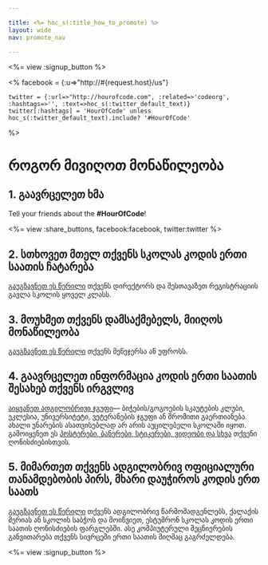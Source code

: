 ```yaml
---

title: <%= hoc_s(:title_how_to_promote) %>
layout: wide
nav: promote_nav

---
```


<%= view :signup_button %>

<%
    facebook = {:u=>"http://#{request.host}/us"}

    twitter = {:url=>"http://hourofcode.com", :related=>'codeorg', :hashtags=>'', :text=>hoc_s(:twitter_default_text)}
    twitter[:hashtags] = 'HourOfCode' unless hoc_s(:twitter_default_text).include? '#HourOfCode'
%>

# როგორ მივიღოთ მონაწილეობა

## 1. გაავრცელეთ ხმა

Tell your friends about the **#HourOfCode**!

<%= view :share_buttons, facebook:facebook, twitter:twitter %>

## 2. სთხოვეთ მთელ თქვენს სკოლას კოდის ერთი საათის ჩატარება

[გაუგზავნეთ ეს წერილი](<%= resolve_url('/promote/resources#sample-emails') %>) თქვენს დირექტორს და შესთავაზეთ რეგისტრაციის გავლა სკოლის ყოველ კლასს.

## 3. მოუხმეთ თქვენს დამსაქმებელს, მიიღოს მონაწილეობა

[გაუგზავნეთ ეს წერილი](<%= resolve_url('/promote/resources#sample-emails') %>) თქვენს მენეჯერსა ან უფროსს.

## 4. გაავრცელეთ ინფორმაცია კოდის ერთი საათის შესახებ თქვენს ირგვლივ

[აიყვანეთ ადგილობრივი ჯგუფი](<%= resolve_url('/promote/resources#sample-emails') %>)— ბიჭების/გოგოების სკაუტების კლუბი, ეკლესია, უნივერსიტეტი, ვეტერანების ჯგუფი ან შრომითი გაერთიანება. ახალი უნარების ასათვისებლად არ არის აუცილებელი სკოლაში იყოთ. გამოიყენეთ ეს [პოსტერები, ბანერები, სტიკერები, ვიდეობი და სხვა](<%= resolve_url('/promote/resources') %>) თქვენი ღონისძიებისთვის.

## 5. მიმართეთ თქვენს ადგილობრივ ოფიციალური თანამდებობის პირს, მხარი დაუჭიროს კოდის ერთ საათს

[გაუგზავნეთ ეს წერილი](<%= resolve_url('/promote/resources#sample-emails') %>) თქვენს ადგილობრივ წარმომადგენლებს, ქალაქის მერიას ან სკოლის საბჭოს და მოიწვიეთ, ესტუმრონ სკოლას კოდის ერთი საათის ღონისძიების ფარგლებში. ასე კომპიუტერული მეცნიერების განვითარება თქვენს სივრცეში ერთი საათის მიღმაც გაგრძელდება.

<%= view :signup_button %>